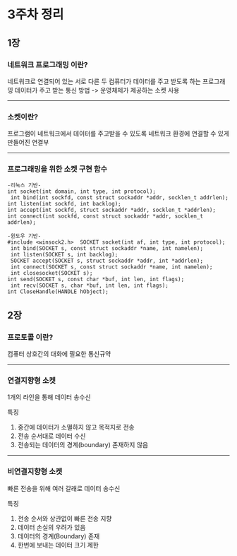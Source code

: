 # 3주차 정리

## 1장
### 네트워크 프로그래밍 이란?
네트워크로 연결되어 있는 서로 다른 두 컴퓨터가 데이터를 주고 받도록 하는 프로그래밍
데이터가 주고 받는 통신 방법
-> 운영체제가 제공하는 소켓 사용

***
### 소켓이란?
프로그램이 네트워크에서 데이터를 주고받을 수 있도록 네트워크 환경에 연결할 수 있게 만들어진 연결부

***
### 프로그래밍을 위한 소켓 구현 함수
```
-리눅스 기반-
int socket(int domain, int type, int protocol);
 int bind(int sockfd, const struct sockaddr *addr, socklen_t addrlen);
int listen(int sockfd, int backlog);
int accept(int sockfd, struct sockaddr *addr, socklen_t *addrlen);
int connect(int sockfd, const struct sockaddr *addr, socklen_t addrlen);

-윈도우 기반-
#include <winsock2.h>  SOCKET socket(int af, int type, int protocol);
 int bind(SOCKET s, const struct sockaddr *name, int namelen);
 int listen(SOCKET s, int backlog);
 SOCKET accept(SOCKET s, struct sockaddr *addr, int *addrlen);
 int connect(SOCKET s, const struct sockaddr *name, int namelen);
 int closesocket(SOCKET s);
int send(SOCKET s, const char *buf, int len, int flags);
 int recv(SOCKET s, char *buf, int len, int flags);
int CloseHandle(HANDLE hObject);
```
## 2장
### 프로토콜 이란?
컴퓨터 상호간의 대화에 필요한 통신규약

***
### 연결지향형 소켓
1개의 라인을 통해 데이터 송수신

특징
1. 중간에 데이터가 소멸하지 않고 목적지로 전송
2. 전송 순서대로 데이터 수신
3. 전송되는 데이터의 경계(boundary) 존재하지 않음

***
### 비연결지향형 소켓
빠른 전송을 위해 여러 갈래로 데이터 송수신

특징
1. 전송 순서와 상관없이 빠른 전송 지향
2. 데이터 손실의 우려가 있음
3. 데이터의 경계(Boundary) 존재
4. 한번에 보내는 데이터 크기 제한

